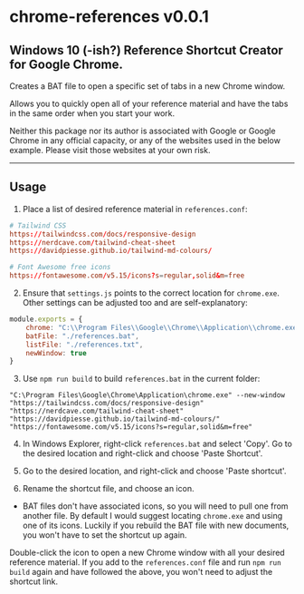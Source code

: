 # chrome-references v0.0.1

## Windows 10 (-ish?) Reference Shortcut Creator for Google Chrome.

Creates a BAT file to open a specific set of tabs in a new Chrome window.

Allows you to quickly open all of your reference material and have the tabs in the same order when you start your work.

Neither this package nor its author is associated with Google or Google Chrome in any official capacity, or any of the websites used in the below example. Please visit those websites at your own risk.

---

## Usage

1. Place a list of desired reference material in `references.conf`:

```conf
# Tailwind CSS
https://tailwindcss.com/docs/responsive-design
https://nerdcave.com/tailwind-cheat-sheet
https://davidpiesse.github.io/tailwind-md-colours/

# Font Awesome free icons
https://fontawesome.com/v5.15/icons?s=regular,solid&m=free
```

2. Ensure that `settings.js` points to the correct location for `chrome.exe`. Other settings can be adjusted too and are self-explanatory:

```javascript
module.exports = {
    chrome: "C:\\Program Files\\Google\\Chrome\\Application\\chrome.exe",
    batFile: "./references.bat",
    listFile: "./references.txt",
    newWindow: true
}
```

3. Use `npm run build` to build `references.bat` in the current folder:

```batch
"C:\Program Files\Google\Chrome\Application\chrome.exe" --new-window "https://tailwindcss.com/docs/responsive-design" "https://nerdcave.com/tailwind-cheat-sheet" "https://davidpiesse.github.io/tailwind-md-colours/" "https://fontawesome.com/v5.15/icons?s=regular,solid&m=free"
```

4. In Windows Explorer, right-click `references.bat` and select 'Copy'. Go to the desired location and right-click and choose 'Paste Shortcut'.

5. Go to the desired location, and right-click and choose 'Paste shortcut'.

6. Rename the shortcut file, and choose an icon.
  - BAT files don't have associated icons, so you will need to pull one from another file. By default I would suggest locating `chrome.exe` and using one of its icons. Luckily if you rebuild the BAT file with new documents, you won't have to set the shortcut up again.
  
Double-click the icon to open a new Chrome window with all your desired reference material. If you add to the `references.conf` file and run `npm run build` again and have followed the above, you won't need to adjust the shortcut link.